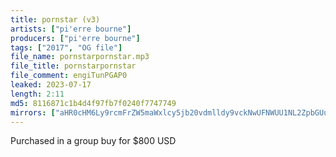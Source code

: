```yaml
---
title: pornstar (v3)
artists: ["pi'erre bourne"]
producers: ["pi'erre bourne"]
tags: ["2017", "OG file"]
file_name: pornstarpornstar.mp3
file_title: pornstarpornstar
file_comment: engiTunPGAP0
leaked: 2023-07-17
length: 2:11
md5: 8116871c1b4d4f97fb7f0240f7747749
mirrors: ["aHR0cHM6Ly9rcmFrZW5maWxlcy5jb20vdmlldy9vckNwUFNWUU1NL2ZpbGUuaHRtbA==", "aHR0cHM6Ly9kYnJlZS5vcmcvdi80YjYxNTc="]
---
```

Purchased in a group buy for $800 USD
